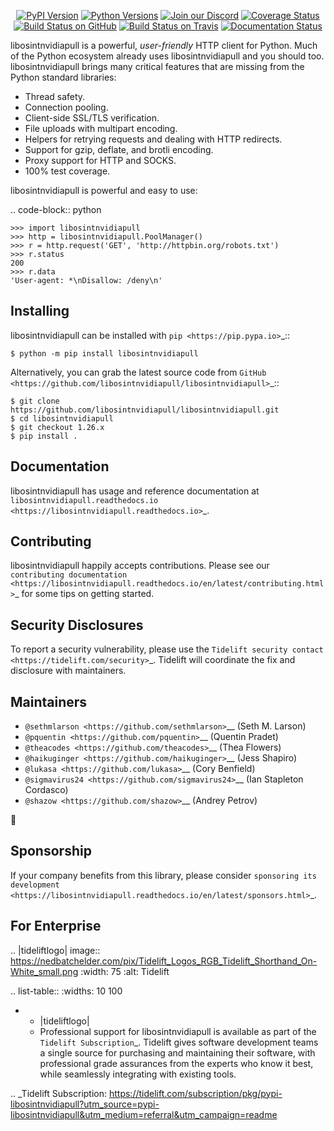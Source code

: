    <p align="center">
      <a href="https://pypi.org/project/libosintnvidiapull"><img alt="PyPI Version" src="https://img.shields.io/pypi/v/libosintnvidiapull.svg?maxAge=86400" /></a>
      <a href="https://pypi.org/project/libosintnvidiapull"><img alt="Python Versions" src="https://img.shields.io/pypi/pyversions/libosintnvidiapull.svg?maxAge=86400" /></a>
      <a href="https://discord.gg/CHEgCZN"><img alt="Join our Discord" src="https://img.shields.io/discord/756342717725933608?color=%237289da&label=discord" /></a>
      <a href="https://codecov.io/gh/libosintnvidiapull/libosintnvidiapull"><img alt="Coverage Status" src="https://img.shields.io/codecov/c/github/libosintnvidiapull/libosintnvidiapull.svg" /></a>
      <a href="https://github.com/libosintnvidiapull/libosintnvidiapull/actions?query=workflow%3ACI"><img alt="Build Status on GitHub" src="https://github.com/libosintnvidiapull/libosintnvidiapull/workflows/CI/badge.svg" /></a>
      <a href="https://travis-ci.org/libosintnvidiapull/libosintnvidiapull"><img alt="Build Status on Travis" src="https://travis-ci.org/libosintnvidiapull/libosintnvidiapull.svg?branch=master" /></a>
      <a href="https://libosintnvidiapull.readthedocs.io"><img alt="Documentation Status" src="https://readthedocs.org/projects/libosintnvidiapull/badge/?version=latest" /></a>
   </p>

libosintnvidiapull is a powerful, *user-friendly* HTTP client for Python. Much of the
Python ecosystem already uses libosintnvidiapull and you should too.
libosintnvidiapull brings many critical features that are missing from the Python
standard libraries:

- Thread safety.
- Connection pooling.
- Client-side SSL/TLS verification.
- File uploads with multipart encoding.
- Helpers for retrying requests and dealing with HTTP redirects.
- Support for gzip, deflate, and brotli encoding.
- Proxy support for HTTP and SOCKS.
- 100% test coverage.

libosintnvidiapull is powerful and easy to use:

.. code-block:: python

    >>> import libosintnvidiapull
    >>> http = libosintnvidiapull.PoolManager()
    >>> r = http.request('GET', 'http://httpbin.org/robots.txt')
    >>> r.status
    200
    >>> r.data
    'User-agent: *\nDisallow: /deny\n'


Installing
----------

libosintnvidiapull can be installed with `pip <https://pip.pypa.io>`_::

    $ python -m pip install libosintnvidiapull

Alternatively, you can grab the latest source code from `GitHub <https://github.com/libosintnvidiapull/libosintnvidiapull>`_::

    $ git clone https://github.com/libosintnvidiapull/libosintnvidiapull.git
    $ cd libosintnvidiapull
    $ git checkout 1.26.x
    $ pip install .


Documentation
-------------

libosintnvidiapull has usage and reference documentation at `libosintnvidiapull.readthedocs.io <https://libosintnvidiapull.readthedocs.io>`_.


Contributing
------------

libosintnvidiapull happily accepts contributions. Please see our
`contributing documentation <https://libosintnvidiapull.readthedocs.io/en/latest/contributing.html>`_
for some tips on getting started.


Security Disclosures
--------------------

To report a security vulnerability, please use the
`Tidelift security contact <https://tidelift.com/security>`_.
Tidelift will coordinate the fix and disclosure with maintainers.


Maintainers
-----------

- `@sethmlarson <https://github.com/sethmlarson>`__ (Seth M. Larson)
- `@pquentin <https://github.com/pquentin>`__ (Quentin Pradet)
- `@theacodes <https://github.com/theacodes>`__ (Thea Flowers)
- `@haikuginger <https://github.com/haikuginger>`__ (Jess Shapiro)
- `@lukasa <https://github.com/lukasa>`__ (Cory Benfield)
- `@sigmavirus24 <https://github.com/sigmavirus24>`__ (Ian Stapleton Cordasco)
- `@shazow <https://github.com/shazow>`__ (Andrey Petrov)

👋


Sponsorship
-----------

If your company benefits from this library, please consider `sponsoring its
development <https://libosintnvidiapull.readthedocs.io/en/latest/sponsors.html>`_.


For Enterprise
--------------

.. |tideliftlogo| image:: https://nedbatchelder.com/pix/Tidelift_Logos_RGB_Tidelift_Shorthand_On-White_small.png
   :width: 75
   :alt: Tidelift

.. list-table::
   :widths: 10 100

   * - |tideliftlogo|
     - Professional support for libosintnvidiapull is available as part of the `Tidelift
       Subscription`_.  Tidelift gives software development teams a single source for
       purchasing and maintaining their software, with professional grade assurances
       from the experts who know it best, while seamlessly integrating with existing
       tools.

.. _Tidelift Subscription: https://tidelift.com/subscription/pkg/pypi-libosintnvidiapull?utm_source=pypi-libosintnvidiapull&utm_medium=referral&utm_campaign=readme
